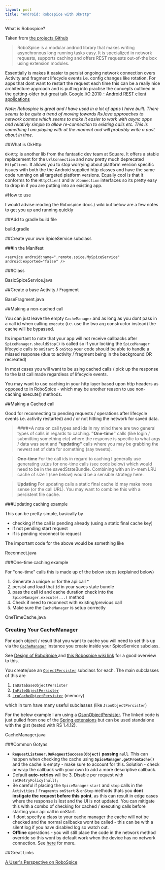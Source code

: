 ```yaml
---
layout: post
title: "Android: Robospice with OkHttp"
---
```


What is Robospice?

Taken from [the projects Github](https://github.com/stephanenicolas/robospice) 

> RoboSpice is a modular android library that makes writing asynchronous long running tasks easy. It is specialized in network requests, supports caching and offers REST requests out-of-the box using extension modules.

Essentially is makes it easier to persist ongoing network connection overs Activity and fragment lifecycle events i.e. config changes like rotation. For apps that dont want to restart the request each time this can be a really nice architecture approach and is putting into practise the concepts outlined in the getting-older but great talk [Google I/O 2010 - Android REST client applications](https://www.youtube.com/watch?v=xHXn3Kg2IQE)

_Note: Robospice is great and I have used in a lot of apps I have built. There seems to be quite a trend of moving towards RxJava approaches to network comms which seems to make it easier to work with async opps and relativly simple to allow re-connection to existing calls etc. This is something I am playing with at the moment and will probably write a post about in time._

##What is OkHttp

`OkHttp` is another lib from the fantastic dev team at Square. It offers a stable replacement for the `UrlConnection` and now pretty much deprecated `HttpClient`. It allows you to stop worrying about platform version specific issues with both the the Android supplied http classes and have the same code running on all targeted platform versions. Equally cool is that it conforms to the `HttpClient` and `UrlConnection` interfaces so its pretty easy to drop in if you are putting into an existing app.

#How to use

I would advise reading the Robospice docs / wiki but below are a few notes to get you up and running quickly

##Add to gradle build file

<div data-gist-id="997acd09d24c65faf046" data-gist-file="build.gradle">build.gradle</div>

##Create your own SpiceService subclass

###In the Manifest

<!-- SERVICES -->
```
<service android:name=".remote.spice.MySpiceService" android:exported="false" />
```

###Class

<div data-gist-id="997acd09d24c65faf046" data-gist-file="BasicSpiceService.java">BasicSpiceService.java</div>

##Create a base Activity / Fragment

<div data-gist-id="997acd09d24c65faf046" data-gist-file="BaseFragment.java">BaseFragment.java</div>

##Making a non-cached call 

You can just leave the empty `CacheManager` and as long as you dont pass in a call id when calling `execute` (i.e. use the two arg constructor instead) the cache will be bypassed. 

Its important to note that your app will not receive callbacks after `SpiceManager.shouldStop()` is called so if your locking the `SpiceManager` lifecycle calls to `onStart` & `onStop` your code should be able to handle a missed response (due to activity / fragment being in the background OR recreated)

In most cases you will want to be using cached calls / pick up the response to the last call made regardless of lifecycle events. 

You may want to use caching in your http layer based upon http headers as opposed to in RoboSpice - which may be another reason to use non-caching execute() methods.

##Making a Cached call 

Good for reconnecting to pending requests / operations after lifecycle events i.e. activity restarted) and / or not hitting the network for saved data.

>####*A note on call types and ids
>In my mind there are two general types of calls in regards to caching. __"One-time"__ calls (like login / submitting something etc) where the response is specific to what args / data was sent and __"updating"__ calls where you may be grabbing the newest set of data for something (say tweets).

>__One-time__ For the call ids in regard to caching I generally use generating `UUID`s for one-time calls (see code below) which would need to be in the savedStateBundle. Combining with an in-mem LRU cache of size 1 (see below) would be a sensible strategy here.

>__Updating__ For updating calls a static final cache id may make more sense (or the call URL). You may want to combine this with a persistent file cache.

###Updating caching example

This can be pretty simple, basically by

- checking if the call is pending already (using a static final cache key)
- if not pending start request
- if is pending reconnect to request

The important code for the above would be something like

<div data-gist-id="997acd09d24c65faf046" data-gist-file="Reconnect.java">Reconnect.java</div>

###One-time caching example

For "one-time" calls this is made up of the below steps (explained below)

1. Generate a unique `id` for the api call *
2. persist and load that `id` in your saves state bundle
3. pass the call id and cache duration check into the `SpiceManager.execute(...)` method
4. Check if need to reconnect with existing/previous call
5. Make sure the `CacheManager` is setup correctly

<div data-gist-id="997acd09d24c65faf046" data-gist-file="OneTimeCache.java">OneTimeCache.java</div>

### Creating Your CacheManager

For each object / result that you want to cache you will need to set this up via the [`CacheManager`](http://stephanenicolas.github.io/robospice/site/latest/apidocs/com/octo/android/robospice/persistence/CacheManager.html) instance you create inside your SpiceService subclass. 

See [Design of RoboSpice ](https://github.com/stephanenicolas/robospice/wiki/Design-of-RoboSpice) and [this Robospice wiki link](https://github.com/stephanenicolas/robospice/wiki/A-User's-Perspective-on-RoboSpice) for a good overview to this.

You create/use an [`ObjectPersister`](http://stephanenicolas.github.io/robospice/site/latest/apidocs/com/octo/android/robospice/persistence/ObjectPersister.html) subclass for each. The main subclasses of this are

1. `InDatabaseObjectPersister`
2. [`InFileObjectPersister`](http://stephanenicolas.github.io/robospice/site/latest/apidocs/com/octo/android/robospice/persistence/file/InFileObjectPersister.html)   
3. [`LruCacheObjectPersister`](http://stephanenicolas.github.io/robospice/site/latest/apidocs/com/octo/android/robospice/persistence/memory/LruCacheObjectPersister.html) (memory)

which in turn have many useful subclasses (like `JsonObjectPersister`)

For the below example I am using a [GsonObjectPersister](https://gist.github.com/doridori/68a13a2dc9648b4d6fd0). The linked code is just pulled from one of the [Spring extensions](https://github.com/stephanenicolas/robospice/tree/release/extensions/robospice-spring-android-parent/robospice-spring-android/src/main/java/com/octo/android/robospice/persistence/springandroid/json/gson) but can be used standalone with the gist (tested with RS 1.4.12).

<div data-gist-id="997acd09d24c65faf046" data-gist-file="CacheManager.java">CacheManager.java</div>

###Common Gotyas

- __`RequestListener.OnRequestSuccess(Object)` passing `null`__. This can happen when checking the cache using **`SpiceManager.getFromCache()`** and the cache is empty - make sure to account for this. Solution - check or wrap the callback with your own to add a more descriptive callback.
- Default **auto-retries** will be 3. Disable per request with `setRetryPolicy(null);`
- Be careful if placing the `SpiceManager` `start` and `stop` calls in the `Activities` / `Fragments` `onStart` & `onStop` methods thats you **dont instigate the request before this point**, as this can result in edge cases where the response is lost and the UI is not updated. You can mitigate this with a combo of checking for cached / executing calls before starting your api call in onStart.
- If dont specify a class to your cache manager the cache will not be checked and the normal callbacks wont be called - this can be with a silent log if you have disabled log so watch out.
- __Offline__ operations - you will still place the code in the network method override so this wont by default work when the device has no network connection. See [here](https://groups.google.com/forum/#!topic/robospice/TPf_-Id3l88) for more. 

##Great Links

[A User's Perspective on RoboSpice](https://github.com/stephanenicolas/robospice/wiki/A-User's-Perspective-on-RoboSpice)
